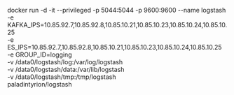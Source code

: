 docker run -d -it --privileged -p 5044:5044 -p 9600:9600 --name logstash \
  -e KAFKA_IPS=10.85.92.7,10.85.92.8,10.85.10.21,10.85.10.23,10.85.10.24,10.85.10.25 \
  -e ES_IPS=10.85.92.7,10.85.92.8,10.85.10.21,10.85.10.23,10.85.10.24,10.85.10.25 \
  -e GROUP_ID=logging \
  -v /data0/logstash/log:/var/log/logstash \
  -v /data0/logstash/data:/var/lib/logstash \
  -v /data0/logstash/tmp:/tmp/logstash \
  paladintyrion/logstash
